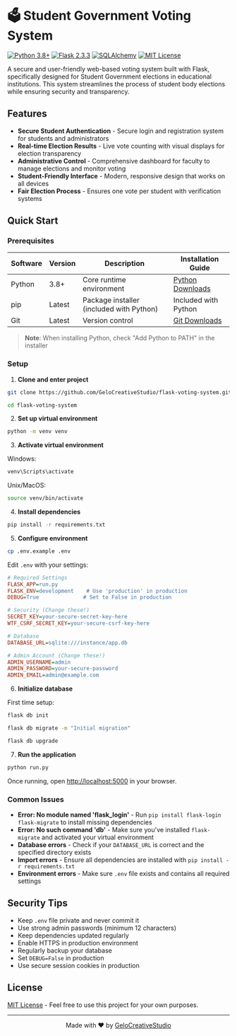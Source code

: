 # 🗳️ Student Government Voting System

[![Python 3.8+](https://img.shields.io/badge/python-3.8+-blue.svg)](https://www.python.org/downloads/)
[![Flask 2.3.3](https://img.shields.io/badge/flask-2.3.3-green.svg)](https://flask.palletsprojects.com/)
[![SQLAlchemy](https://img.shields.io/badge/SQLAlchemy-2.0.23-orange.svg)](https://www.sqlalchemy.org/)
[![MIT License](https://img.shields.io/badge/license-MIT-blue.svg)](LICENSE)

A secure and user-friendly web-based voting system built with Flask, specifically designed for Student Government elections in educational institutions. This system streamlines the process of student body elections while ensuring security and transparency.

## Features

- **Secure Student Authentication** - Secure login and registration system for students and administrators
- **Real-time Election Results** - Live vote counting with visual displays for election transparency
- **Administrative Control** - Comprehensive dashboard for faculty to manage elections and monitor voting
- **Student-Friendly Interface** - Modern, responsive design that works on all devices
- **Fair Election Process** - Ensures one vote per student with verification systems

## Quick Start

### Prerequisites

| Software | Version | Description | Installation Guide |
|----------|---------|-------------|-------------------|
| Python   | 3.8+    | Core runtime environment | [Python Downloads](https://www.python.org/downloads/) |
| pip      | Latest  | Package installer (included with Python) | Included with Python |
| Git      | Latest  | Version control | [Git Downloads](https://git-scm.com/downloads) |

> **Note**: When installing Python, check "Add Python to PATH" in the installer

### Setup

1. **Clone and enter project**
```bash
git clone https://github.com/GeloCreativeStudio/flask-voting-system.git
```
```bash
cd flask-voting-system
```

2. **Set up virtual environment**
```bash
python -m venv venv
```

3. **Activate virtual environment**

Windows:
```bash
venv\Scripts\activate
```

Unix/MacOS:
```bash
source venv/bin/activate
```

4. **Install dependencies**
```bash
pip install -r requirements.txt
```

5. **Configure environment**
```bash
cp .env.example .env
```

Edit `.env` with your settings:
```ini
# Required Settings
FLASK_APP=run.py
FLASK_ENV=development    # Use 'production' in production
DEBUG=True              # Set to False in production

# Security (Change these!)
SECRET_KEY=your-secure-secret-key-here
WTF_CSRF_SECRET_KEY=your-secure-csrf-key-here

# Database
DATABASE_URL=sqlite:///instance/app.db

# Admin Account (Change these!)
ADMIN_USERNAME=admin
ADMIN_PASSWORD=your-secure-password
ADMIN_EMAIL=admin@example.com
```

6. **Initialize database**

First time setup:
```bash
flask db init
```
```bash
flask db migrate -m "Initial migration"
```
```bash
flask db upgrade
```

7. **Run the application**
```bash
python run.py
```

Once running, open [http://localhost:5000](http://localhost:5000) in your browser.

### Common Issues

- **Error: No module named 'flask_login'** - Run `pip install flask-login flask-migrate` to install missing dependencies
- **Error: No such command 'db'** - Make sure you've installed `flask-migrate` and activated your virtual environment
- **Database errors** - Check if your `DATABASE_URL` is correct and the specified directory exists
- **Import errors** - Ensure all dependencies are installed with `pip install -r requirements.txt`
- **Environment errors** - Make sure `.env` file exists and contains all required settings

## Security Tips

- Keep `.env` file private and never commit it
- Use strong admin passwords (minimum 12 characters)
- Keep dependencies updated regularly
- Enable HTTPS in production environment
- Regularly backup your database
- Set `DEBUG=False` in production
- Use secure session cookies in production

## License

[MIT License](LICENSE) - Feel free to use this project for your own purposes.

---
<p align="center">Made with ❤️ by <a href="https://github.com/GeloCreativeStudio">GeloCreativeStudio</a></p>